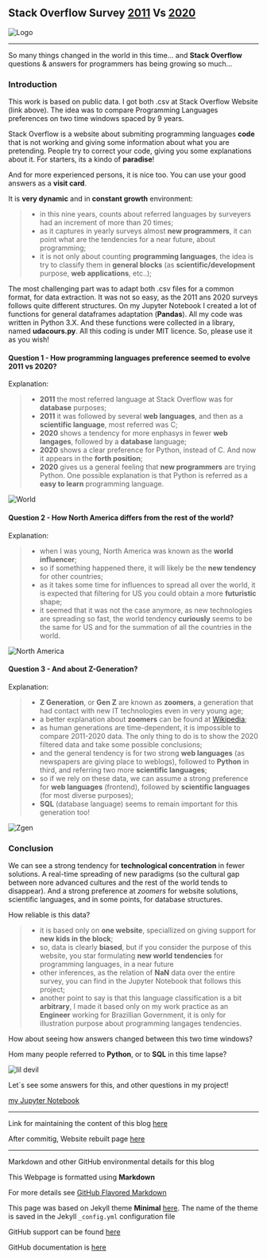 ## Stack Overflow Survey [2011](https://stackoverflow.blog/2011/01/11/survey-says/?_ga=2.150969846.175672837.1626630581-112540995.1615731573) Vs [2020](https://insights.stackoverflow.com/survey/2020)

![Logo](./BlogLogo.png)

---

So many things changed in the world in this time... and **Stack Overflow** questions & answers for programmers has being growing so much...

### Introduction

This work is based on public data. I got both .csv at Stack Overflow Website (link above). The idea was to compare Programming Languages preferences on two time windows spaced by 9 years.

Stack Overflow is a website about submiting programming languages **code** that is not working and giving some information about what you are pretending. People try to correct your code, giving you some explanations about it. For starters, its a kindo of **paradise**!

And for more experienced persons, it is nice too. You can use your good answers as a **visit card**.

It is **very dynamic** and in **constant growth** environment: 

>- in this nine years, counts about referred languages by surveyers had an increment of more than 20 times; 
>- as it captures in yearly surveys almost **new programmers**, it can point what are the tendencies for a near future, about programming;
>- it is not only about counting **programming languages**, the idea is try to classify them in **general blocks** (as **scientific/development** purpose, **web applications**, etc..);

The most challenging part was to adapt both .csv files for a common format, for data extraction. It was not so easy, as the 2011 ans 2020 surveys follows quite different structures. On my Jupyter Notebook I created a lot of functions for general dataframes adaptation (**Pandas**). All my code was written in Python 3.X. And these functions were collected in a library, named **udacours.py**. All this coding is under MIT licence. So, please use it as you wish!

#### Question 1 - How programming languages preference seemed to evolve 2011 vs 2020?

Explanation:
>- **2011** the most referred language at Stack Overflow was for **database** purposes;
>- **2011** it was followed by several **web languages**, and then as a **scientific language**, most referred was C;
>- **2020** shows a tendency for more enphasys in fewer **web langages**, followed by a **database** language;
>- **2020** shows a clear preference for Python, instead of C. And now it appears in the **forth position**;
>- **2020** gives us a general feeling that **new programmers** are trying Python. One possible explanation is that Python is referred as a **easy to learn** programming language.   

![World](./WorldProgramming.png)

#### Question 2 - How North America differs from the rest of the world?

Explanation:
>- when I was young, North America was known as the **world influencer**; 
>- so if something happened there, it will likely be the **new tendency** for other countries;
>- as it takes some time for influences to spread all over the world, it is expected that filtering for US you could obtain a more **futuristic** shape;
>- it seemed that it was not the case anymore, as new technologies are spreading so fast, the world tendency **curiously** seems to be the same for US and for the summation of all the countries in the world.

![North America](./NorthAmerica.png)

#### Question 3 - And about Z-Generation?

Explanation:

>- **Z Generation**, or **Gen Z** are known as **zoomers**, a generation that had contact with new IT technologies even in very young age;
>- a better explanation about **zoomers** can be found at [Wikipedia](https://en.wikipedia.org/wiki/Generation_Z);
>- as human generations are time-dependent, it is impossible to compare 2011-2020 data. The only thing to do is to show the 2020 filtered data and take some possible conclusions;
>- and the general tendency is for two strong **web languages** (as newspapers are giving place to weblogs), followed to **Python** in third, and referring two more **scientific languages**;
>- so if we rely on these data, we can assume a strong preference for **web languages** (frontend), followed by **scientific languages** (for most diverse purposes);
>- **SQL** (database language) seems to remain important for this generation too! 

![Zgen](./ZGen.png)

### Conclusion

We can see a strong tendency for **technological concentration** in fewer solutions. A real-time spreading of new paradigms (so the cultural gap between nore advanced cultures and the rest of the world tends to disappear). And a strong preference at *zoomers* for website solutions, scientific languages, and in some points, for database structures.

How reliable is this data?

>- it is based only on **one website**, speciallized on giving support for **new kids in the block**;
>- so, data is clearly **biased**, but if you consider the purpose of this website, you star formulating **new world tendencies** for programming languages, in a near future
>- other inferences, as the relation of **NaN** data over the entire survey, you can find in the Jupyter Notebook that follows this project;
>- another point to say is that this language classification is a bit **arbitrary**, I made it based only on my work practice as an **Engineer** working for Brazillian Government, it is only for illustration purpose about programming langages tendencies.

How about seeing how answers changed between this two time windows?

Hom many people referred to **Python**, or to **SQL** in this time lapse?

![lil devil](./Lildev.png)

Let´s see some answers for this, and other questions in my project!

[my Jupyter Notebook](https://github.com/epasseto/UdacityFirstProject)

---

Link for maintaining the content of this blog [here](https://github.com/epasseto/First-Udacity-Datascience-Blog/edit/gh-pages/index.md)

After commitig, Website rebuilt page [here](https://jekyllrb.com/)

---

Markdown and other GitHub environmental details for this blog

This Webpage is formatted using **Markdown**

For more details see [GitHub Flavored Markdown](https://guides.github.com/features/mastering-markdown/)

This page was based on Jekyll theme **Minimal** [here](https://github.com/epasseto/First-Udacity-Datascience-Blog/settings/pages). The name of the theme is saved in the Jekyll `_config.yml` configuration file

GitHub support can be found [here](https://support.github.com/contact)

GitHub documentation is [here](https://docs.github.com/categories/github-pages-basics/)
